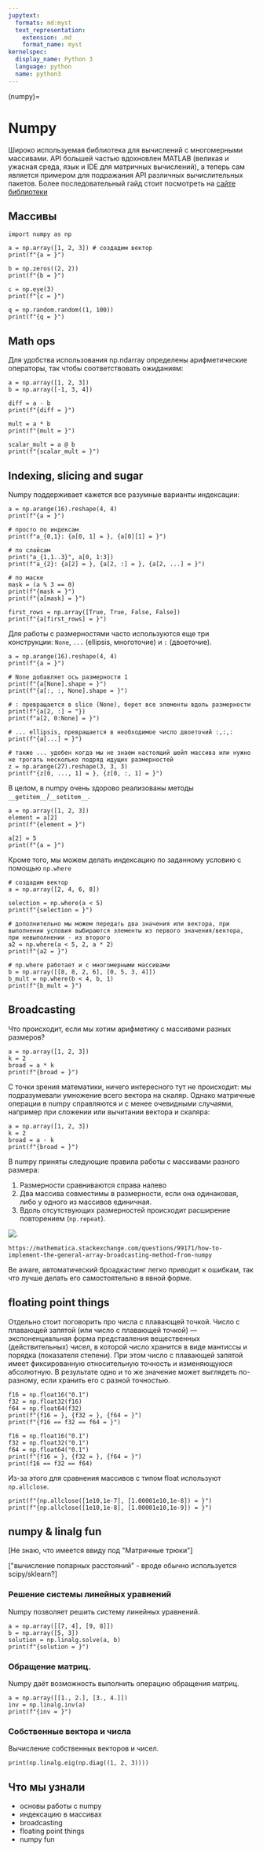 ```yaml
---
jupytext:
  formats: md:myst
  text_representation:
    extension: .md
    format_name: myst
kernelspec:
  display_name: Python 3
  language: python
  name: python3
---
```


(numpy)=
# Numpy

Широко используемая библиотека для вычислений с многомерными массивами. API большей частью вдохновлен MATLAB (великая и ужасная среда, язык и IDE для матричных вычислений), а теперь сам является примером для подражания API различных вычислительных пакетов.
Более последовательный гайд стоит посмотреть на [сайте библиотеки](https://numpy.org/devdocs/user)


## Массивы

```{code-cell} ipython3
import numpy as np

a = np.array([1, 2, 3]) # создадим вектор
print(f"{a = }")

b = np.zeros((2, 2))
print(f"{b = }")

c = np.eye(3)
print(f"{c = }")

q = np.random.random((1, 100))
print(f"{q = }")
```


## Math ops
Для удобства использования np.ndarray определены арифметические операторы, так чтобы соответствовать ожиданиям:

```{code-cell} ipython3
a = np.array([1, 2, 3])
b = np.array([-1, 3, 4])

diff = a - b
print(f"{diff = }")

mult = a * b
print(f"{mult = }")

scalar_mult = a @ b
print(f"{scalar_mult = }")
```


## Indexing, slicing and sugar

Numpy поддерживает кажется все разумные варианты индексации:

```{code-cell} ipython3
a = np.arange(16).reshape(4, 4)
print(f"{a = }")

# просто по индексам
print(f"a_{0,1}: {a[0, 1] = }, {a[0][1] = }")

# по слайсам
print("a_{1,1..3}", a[0, 1:3])
print(f"a_{2}: {a[2] = }, {a[2, :] = }, {a[2, ...] = }")

# по маске
mask = (a % 3 == 0)
print(f"{mask = }")
print(f"{a[mask] = }")

first_rows = np.array([True, True, False, False])
print(f"{a[first_rows] = }")
```

Для работы с размерностями часто используются еще три конструкции: `None`, `...` (ellipsis, многоточие) и `:` (двоеточие).

```{code-cell} ipython3
a = np.arange(16).reshape(4, 4)
print(f"{a = }")

# None добавляет ось размерности 1
print(f"{a[None].shape = }")
print(f"{a[:, :, None].shape = }")

# : превращается в slice (None), берет все элементы вдоль размерности
print(f"{a[2, :] = "})
print(f"a[2, 0:None] = }")

# ... ellipsis, превращается в необходимое число двоеточий :,:,:
print(f"{a[...] = }")

# также ... удобен когда мы не знаем настоящий шейп массива или нужно не трогать несколько подряд идущих размерностей
z = np.arange(27).reshape(3, 3, 3)
print(f"{z[0, ..., 1] = }, {z[0, :, 1] = }")
```

В целом, в numpy очень здорово реализованы методы `__getitem__`/`__setitem__`.

```{code-cell} ipython3
a = np.array([1, 2, 3])
element = a[2]
print(f"{element = }")

a[2] = 5
print(f"{a = }")
```

Кроме того, мы можем делать индексацию по заданному условию с помощью `np.where`

```{code-cell} ipython3
# создадим вектор
a = np.array([2, 4, 6, 8])

selection = np.where(a < 5)
print(f"{selection = }")

# дополнительно мы можем передать два значения или вектора, при выполнении условия выбираются элементы из первого значения/вектора, при невыполнении - из второго
a2 = np.where(a < 5, 2, a * 2)
print(f"{a2 = }")

# np.where работает и с многомерными массивами
b = np.array([[8, 8, 2, 6], [0, 5, 3, 4]])
b_mult = np.where(b < 4, b, 1)
print(f"{b_mult = }")
```


## Broadcasting

Что происходит, если мы хотим арифметику с массивами разных размеров?

```{code-cell} ipython3
a = np.array([1, 2, 3])
k = 2
broad = a * k
print(f"{broad = }")
```

С точки зрения математики, ничего интересного тут не происходит: мы подразумевали умножение всего вектора на скаляр. Однако матричные операции в numpy справляются и с менее очевидными случаями, например при сложении или вычитании вектора и скаляра:

```{code-cell} ipython3
a = np.array([1, 2, 3])
k = 2
broad = a - k
print(f"{broad = }")
```

В numpy приняты следующие правила работы с массивами разного размера:

1. Размерности сравниваются справа налево
2. Два массива совместимы в размерности, если она одинаковая, либо у одного из массивов единичная.
3. Вдоль отсутствующих размерностей происходит расширение повторением (`np.repeat`).

![.](https://i.stack.imgur.com/JcKv1.png)

```{admonition} Link to the source
https://mathematica.stackexchange.com/questions/99171/how-to-implement-the-general-array-broadcasting-method-from-numpy
```

Be aware, автоматический броадкастинг легко приводит к ошибкам, так что лучше делать его самостоятельно в явной форме.


## floating point things

Отдельно стоит поговорить про числа с плавающей точкой.
Число с плавающей запятой (или число с плавающей точкой) — экспоненциальная форма представления вещественных (действительных) чисел, в которой число хранится в виде мантиссы и порядка (показателя степени). При этом число с плавающей запятой имеет фиксированную относительную точность и изменяющуюся абсолютную.
В результате одно и то же значение может выглядеть по-разному, если хранить его с разной точностью.

```{code-cell} ipython3
f16 = np.float16("0.1")
f32 = np.float32(f16)
f64 = np.float64(f32)
print(f"{f16 = }, {f32 = }, {f64 = }")
print(f"{f16 == f32 == f64 = }")

f16 = np.float16("0.1")
f32 = np.float32("0.1")
f64 = np.float64("0.1")
print(f"{f16 = }, {f32 = }, {f64 = }")
print(f16 == f32 == f64)
```

Из-за этого для сравнения массивов с типом float используют `np.allclose`.

```{code-cell} ipython3
print(f"{np.allclose([1e10,1e-7], [1.00001e10,1e-8]) = }")
print(f"{np.allclose([1e10,1e-8], [1.00001e10,1e-9]) = }")
```


## numpy & linalg fun

[Не знаю, что имеется ввиду под "Матричные трюки"]

["вычисление попарных расстояний" - вроде обычно используется scipy/sklearn?]

### Решение системы линейных уравнений

Numpy позволяет решить систему линейных уравнений.

```{code-cell} ipython3
a = np.array([[7, 4], [9, 8]])
b = np.array([5, 3])
solution = np.linalg.solve(a, b)
print(f"{solution = }")
```

### Обращение матриц.

Numpy даёт возможность выполнить операцию обращения матриц.

```{code-cell} ipython3
a = np.array([[1., 2.], [3., 4.]])
inv = np.linalg.inv(a)
print(f"{inv = }")
```

### Собственные вектора и числа

Вычисление собственных векторов и чисел.

```{code-cell} ipython3
print(np.linalg.eig(np.diag((1, 2, 3))))
```


## Что мы узнали

- основы работы с numpy
- индексацию в массивах
- broadcasting
- floating point things
- numpy fun
